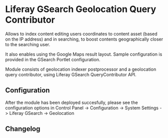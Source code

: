 # Liferay GSearch Geolocation Query Contributor

Allows to index content editing users coordinates to content asset (based on the IP address) and in searching, to boost contents geographically closer to the searching user. 

It also enables using the Google Maps result layout. Sample configuration is provided in the GSearch Portlet configuration.

Module consists of geolocation indexer postprocessor and a geolocation query contributor, using Liferay GSearch QueryContributor API.

## Configuration

After the module has been deployed succesfully, please see the configuration options in Control Panel -> Configuration -> System Settings -> Liferay GSearch -> Geolocation

## Changelog